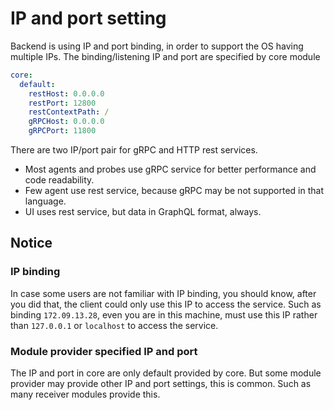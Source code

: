 # IP and port setting
Backend is using IP and port binding, in order to support the OS having multiple IPs.
The binding/listening IP and port are specified by core module
```yaml
core:
  default:
    restHost: 0.0.0.0
    restPort: 12800
    restContextPath: /
    gRPCHost: 0.0.0.0
    gRPCPort: 11800
```
There are two IP/port pair for gRPC and HTTP rest services.

- Most agents and probes use gRPC service for better performance and code readability.
- Few agent use rest service, because gRPC may be not supported in that language.
- UI uses rest service, but data in GraphQL format, always.


## Notice
### IP binding
In case some users are not familiar with IP binding, you should know, after you did that, 
the client could only use this IP to access the service. Such as binding `172.09.13.28`, even you are
in this machine, must use this IP rather than `127.0.0.1` or `localhost` to access the service.

### Module provider specified IP and port
The IP and port in core are only default provided by core. But some module provider may provide other
IP and port settings, this is common. Such as many receiver modules provide this.


